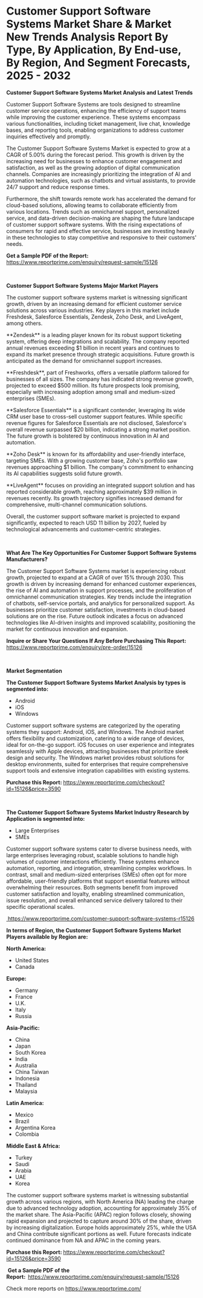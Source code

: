 <p><h1>Customer Support Software Systems Market Share & Market New Trends Analysis Report By Type, By Application, By End-use, By Region, And Segment Forecasts, 2025 - 2032</h1></p><p><strong>Customer Support Software Systems Market Analysis and Latest Trends</strong></p>
<p><p>Customer Support Software Systems are tools designed to streamline customer service operations, enhancing the efficiency of support teams while improving the customer experience. These systems encompass various functionalities, including ticket management, live chat, knowledge bases, and reporting tools, enabling organizations to address customer inquiries effectively and promptly.</p><p>The Customer Support Software Systems Market is expected to grow at a CAGR of 5.00% during the forecast period. This growth is driven by the increasing need for businesses to enhance customer engagement and satisfaction, as well as the growing adoption of digital communication channels. Companies are increasingly prioritizing the integration of AI and automation technologies, such as chatbots and virtual assistants, to provide 24/7 support and reduce response times.</p><p>Furthermore, the shift towards remote work has accelerated the demand for cloud-based solutions, allowing teams to collaborate efficiently from various locations. Trends such as omnichannel support, personalized service, and data-driven decision-making are shaping the future landscape of customer support software systems. With the rising expectations of consumers for rapid and effective service, businesses are investing heavily in these technologies to stay competitive and responsive to their customers' needs.</p></p>
<p><strong>Get a Sample PDF of the Report:&nbsp;</strong> <a href="https://www.reportprime.com/enquiry/request-sample/15126?utm_campaign=3007&utm_medium=2&utm_source=Github&utm_content=ia&utm_term=20032025&utm_id=customer-support-software-systems">https://www.reportprime.com/enquiry/request-sample/15126</a></p>
<p>&nbsp;</p>
<p><strong>Customer Support Software Systems Major Market Players</strong></p>
<p><p>The customer support software systems market is witnessing significant growth, driven by an increasing demand for efficient customer service solutions across various industries. Key players in this market include Freshdesk, Salesforce Essentials, Zendesk, Zoho Desk, and LiveAgent, among others.</p><p>**Zendesk** is a leading player known for its robust support ticketing system, offering deep integrations and scalability. The company reported annual revenues exceeding $1 billion in recent years and continues to expand its market presence through strategic acquisitions. Future growth is anticipated as the demand for omnichannel support increases.</p><p>**Freshdesk**, part of Freshworks, offers a versatile platform tailored for businesses of all sizes. The company has indicated strong revenue growth, projected to exceed $500 million. Its future prospects look promising, especially with increasing adoption among small and medium-sized enterprises (SMEs).</p><p>**Salesforce Essentials** is a significant contender, leveraging its wide CRM user base to cross-sell customer support features. While specific revenue figures for Salesforce Essentials are not disclosed, Salesforce's overall revenue surpassed $20 billion, indicating a strong market position. The future growth is bolstered by continuous innovation in AI and automation.</p><p>**Zoho Desk** is known for its affordability and user-friendly interface, targeting SMEs. With a growing customer base, Zoho's portfolio saw revenues approaching $1 billion. The company's commitment to enhancing its AI capabilities suggests solid future growth.</p><p>**LiveAgent** focuses on providing an integrated support solution and has reported considerable growth, reaching approximately $39 million in revenues recently. Its growth trajectory signifies increased demand for comprehensive, multi-channel communication solutions.</p><p>Overall, the customer support software market is projected to expand significantly, expected to reach USD 11 billion by 2027, fueled by technological advancements and customer-centric strategies.</p></p>
<p>&nbsp;</p>
<p><strong>What Are The Key Opportunities For Customer Support Software Systems Manufacturers?</strong></p>
<p><p>The Customer Support Software Systems market is experiencing robust growth, projected to expand at a CAGR of over 15% through 2030. This growth is driven by increasing demand for enhanced customer experiences, the rise of AI and automation in support processes, and the proliferation of omnichannel communication strategies. Key trends include the integration of chatbots, self-service portals, and analytics for personalized support. As businesses prioritize customer satisfaction, investments in cloud-based solutions are on the rise. Future outlook indicates a focus on advanced technologies like AI-driven insights and improved scalability, positioning the market for continuous innovation and expansion.</p></p>
<p><strong>Inquire or Share Your Questions If Any Before Purchasing This Report:</strong> <a href="https://www.reportprime.com/enquiry/pre-order/15126?utm_campaign=3007&utm_medium=2&utm_source=Github&utm_content=ia&utm_term=20032025&utm_id=customer-support-software-systems">https://www.reportprime.com/enquiry/pre-order/15126</a></p>
<p>&nbsp;</p>
<p><strong>Market Segmentation</strong></p>
<p><strong>The Customer Support Software Systems Market Analysis by types is segmented into:</strong></p>
<p><ul><li>Android</li><li>iOS</li><li>Windows</li></ul></p>
<p><p>Customer support software systems are categorized by the operating systems they support: Android, iOS, and Windows. The Android market offers flexibility and customization, catering to a wide range of devices, ideal for on-the-go support. iOS focuses on user experience and integrates seamlessly with Apple devices, attracting businesses that prioritize sleek design and security. The Windows market provides robust solutions for desktop environments, suited for enterprises that require comprehensive support tools and extensive integration capabilities with existing systems.</p></p>
<p><strong>Purchase this Report:&nbsp;</strong><a href="https://www.reportprime.com/checkout?id=15126&price=3590&utm_campaign=3007&utm_medium=2&utm_source=Github&utm_content=ia&utm_term=20032025&utm_id=customer-support-software-systems">https://www.reportprime.com/checkout?id=15126&price=3590</a></p>
<p>&nbsp;</p>
<p><strong>The Customer Support Software Systems Market Industry Research by Application is segmented into:</strong></p>
<p><ul><li>Large Enterprises</li><li>SMEs</li></ul></p>
<p><p>Customer support software systems cater to diverse business needs, with large enterprises leveraging robust, scalable solutions to handle high volumes of customer interactions efficiently. These systems enhance automation, reporting, and integration, streamlining complex workflows. In contrast, small and medium-sized enterprises (SMEs) often opt for more affordable, user-friendly platforms that support essential features without overwhelming their resources. Both segments benefit from improved customer satisfaction and loyalty, enabling streamlined communication, issue resolution, and overall enhanced service delivery tailored to their specific operational scales.</p></p>
<p><a href="https://www.reportprime.com/customer-support-software-systems-r15126?utm_campaign=3007&utm_medium=2&utm_source=Github&utm_content=ia&utm_term=20032025&utm_id=customer-support-software-systems">&nbsp;https://www.reportprime.com/customer-support-software-systems-r15126</a></p>
<p><strong>In terms of Region, the Customer Support Software Systems Market Players available by Region are:</strong></p>
<p>
    <p> <strong> North America: </strong>
        <ul>
            <li>United States</li>
            <li>Canada</li>
        </ul>
        </p> 
    <p> <strong> Europe: </strong>
        <ul>
            <li>Germany</li>
            <li>France</li>
            <li>U.K.</li>
            <li>Italy</li>
            <li>Russia</li>
        </ul>
        </p> 
    <p> <strong> Asia-Pacific: </strong>
        <ul>
            <li>China</li>
            <li>Japan</li>
            <li>South Korea</li>
            <li>India</li>
            <li>Australia</li>
            <li>China Taiwan</li>
            <li>Indonesia</li>
            <li>Thailand</li>
            <li>Malaysia</li>
        </ul>
        </p> 
    <p> <strong> Latin America: </strong>
        <ul>
            <li>Mexico</li>
            <li>Brazil</li>
            <li>Argentina Korea</li>
            <li>Colombia</li>
        </ul>
        </p> 
    <p> <strong> Middle East & Africa: </strong>
        <ul>
            <li>Turkey</li>
            <li>Saudi</li>
            <li>Arabia</li>
            <li>UAE</li>
            <li>Korea</li>
        </ul>
    </p>
    </p>
<p><p>The customer support software systems market is witnessing substantial growth across various regions, with North America (NA) leading the charge due to advanced technology adoption, accounting for approximately 35% of the market share. The Asia-Pacific (APAC) region follows closely, showing rapid expansion and projected to capture around 30% of the share, driven by increasing digitalization. Europe holds approximately 25%, while the USA and China contribute significant portions as well. Future forecasts indicate continued dominance from NA and APAC in the coming years.</p></p>
<p><strong>Purchase this Report: </strong><a href="https://www.reportprime.com/checkout?id=15126&price=3590&utm_campaign=3007&utm_medium=2&utm_source=Github&utm_content=ia&utm_term=20032025&utm_id=customer-support-software-systems">https://www.reportprime.com/checkout?id=15126&price=3590</a></p>
<p>&nbsp;<strong>Get a Sample PDF of the Report:&nbsp;&nbsp;</strong><a href="https://www.reportprime.com/enquiry/request-sample/15126?utm_campaign=3007&utm_medium=2&utm_source=Github&utm_content=ia&utm_term=20032025&utm_id=customer-support-software-systems">https://www.reportprime.com/enquiry/request-sample/15126</a></p>
<p><strong></strong></p>
<p>Check more reports on <a href="https://www.reportprime.com/?utm_campaign=3007&utm_medium=2&utm_source=Github&utm_content=ia&utm_term=20032025&utm_id=customer-support-software-systems">https://www.reportprime.com/</a></p>